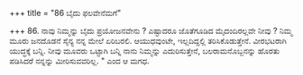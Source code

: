 +++
title = "86 ಬೈದು ಫಲವೇನೆಮಗೆ"

+++
86. ನಾವು ನಿಮ್ಮನ್ನು ಬೈದು ಪ್ರಯೋಜನವೇನು ? ಎಷ್ಟಾದರೂ ಜೊತೆಗೂಡಿದ ಮೈದಂದಿರಲ್ಲವೇ ನೀವು ? ನಿಮ್ಮ ಮೂರು ಜನದೊಡನೆ ಸೈನ್ಯ ನನ್ನ ಮೇಲೆ ಏರಿಬರಲಿ. ಆಯುಧವುಂಟೇ, ಇಲ್ಲದಿದ್ದಲ್ಲಿ ತರಿಸಿಕೊಡುತ್ತೇನೆ. ವೀರಭಟರಾಗಿ ಯುದ್ಧಕ್ಕೆ ಬನ್ನಿ.  ನೀವು ಮೂವರು ಒಟ್ಟಾಗಿ ಬನ್ನಿ ನಾನು ನಿಮ್ಮನ್ನು ಎದುರಿಸುತ್ತೇನೆ, ಬಲರಾಮನೊಬ್ಬನನ್ನು ಹೊರತು ಪಡಿಸಿದರೆ ನನ್ನನ್ನು ಮೀರಿಸುವವರಿಲ್ಲ. " ಎಂದ ಆ ಮಗಧ.
